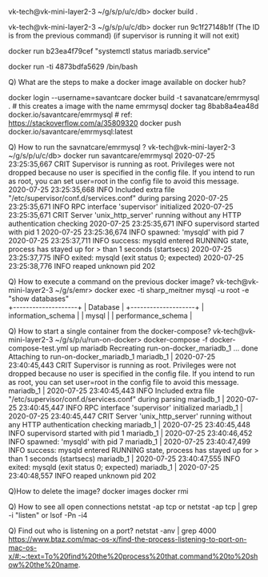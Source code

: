 vk-tech@vk-mini-layer2-3 ~/g/s/p/u/c/db> docker build .

vk-tech@vk-mini-layer2-3 ~/g/s/p/u/c/db> docker run 9c1f27148b1f (The ID is from the previous command)
(if supervisor is running it will not exit)

docker run b23ea4f79cef "systemctl status mariadb.service"

docker run -ti 4873bdfa5629 /bin/bash

Q) What are the steps to make a docker image available on docker hub?

docker login --username=savantcare
docker build -t savanatcare/emrmysql . # this creates a image with the name emrmysql
docker tag 8bab8a4ea48d docker.io/savantcare/emrmysql # ref: https://stackoverflow.com/a/35809320
docker push docker.io/savantcare/emrmysql:latest

Q) How to run the savnatcare/emrmysql ?
vk-tech@vk-mini-layer2-3 ~/g/s/p/u/c/db> docker run savantcare/emrmysql
2020-07-25 23:25:35,667 CRIT Supervisor is running as root. Privileges were not dropped because no user is specified in the config file. If you intend to run as root, you can set user=root in the config file to avoid this message.
2020-07-25 23:25:35,668 INFO Included extra file "/etc/supervisor/conf.d/services.conf" during parsing
2020-07-25 23:25:35,671 INFO RPC interface 'supervisor' initialized
2020-07-25 23:25:35,671 CRIT Server 'unix_http_server' running without any HTTP authentication checking
2020-07-25 23:25:35,671 INFO supervisord started with pid 1
2020-07-25 23:25:36,674 INFO spawned: 'mysqld' with pid 7
2020-07-25 23:25:37,711 INFO success: mysqld entered RUNNING state, process has stayed up for > than 1 seconds (startsecs)
2020-07-25 23:25:37,775 INFO exited: mysqld (exit status 0; expected)
2020-07-25 23:25:38,776 INFO reaped unknown pid 202

Q) How to execute a command on the previous docker image?
vk-tech@vk-mini-layer2-3 ~/g/s/emr> docker exec -ti sharp_meitner mysql -u root -e "show databases"  
+--------------------+
| Database |
+--------------------+
| information_schema |
| mysql |
| performance_schema |

Q) How to start a single container from the docker-compose?
vk-tech@vk-mini-layer2-3 ~/g/s/p/u/run-on-docker> docker-compose -f docker-compose-test.yml up mariadb
Recreating run-on-docker_mariadb_1 ... done
Attaching to run-on-docker_mariadb_1
mariadb_1 | 2020-07-25 23:40:45,443 CRIT Supervisor is running as root. Privileges were not dropped because no user is specified in the config file. If you intend to run as root, you can set user=root in the config file to avoid this message.
mariadb_1 | 2020-07-25 23:40:45,443 INFO Included extra file "/etc/supervisor/conf.d/services.conf" during parsing
mariadb_1 | 2020-07-25 23:40:45,447 INFO RPC interface 'supervisor' initialized
mariadb_1 | 2020-07-25 23:40:45,447 CRIT Server 'unix_http_server' running without any HTTP authentication checking
mariadb_1 | 2020-07-25 23:40:45,448 INFO supervisord started with pid 1
mariadb_1 | 2020-07-25 23:40:46,452 INFO spawned: 'mysqld' with pid 7
mariadb_1 | 2020-07-25 23:40:47,499 INFO success: mysqld entered RUNNING state, process has stayed up for > than 1 seconds (startsecs)
mariadb_1 | 2020-07-25 23:40:47,555 INFO exited: mysqld (exit status 0; expected)
mariadb_1 | 2020-07-25 23:40:48,557 INFO reaped unknown pid 202

Q)How to delete the image?
docker images
docker rmi <image name>

Q) How to see all open connections
netstat -ap tcp
or
netstat -ap tcp | grep -i "listen"
or
lsof -Pn -i4

Q) Find out who is listening on a port?
netstat -anv | grep 4000
https://www.btaz.com/mac-os-x/find-the-process-listening-to-port-on-mac-os-x/#:~:text=To%20find%20the%20process%20that,command%20to%20show%20the%20name.
